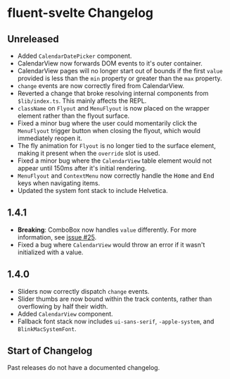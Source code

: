 # fluent-svelte Changelog

## Unreleased
- Added `CalendarDatePicker` component.
- CalendarView now forwards DOM events to it's outer container.
- CalendarView pages will no longer start out of bounds if the first `value` provided is less than the `min` property or greater than the `max` property.
- `change` events are now correctly fired from CalendarView.
- Reverted a change that broke resolving internal components from `$lib/index.ts`. This mainly affects the REPL.
- `className` on `Flyout` and `MenuFlyout` is now placed on the wrapper element rather than the flyout surface.
- Fixed a minor bug where the user could momentarily click the `MenuFlyout` trigger button when closing the flyout, which would immediately reopen it.
- The fly animation for `Flyout` is no longer tied to the surface element, making it present when the `override` slot is used.
- Fixed a minor bug where the `CalendarView` table element would not appear until 150ms after it's initial rendering.
- `MenuFlyout` and `ContextMenu` now correctly handle the <kbd>Home</kbd> and <kbd>End</kbd> keys when navigating items.
- Updated the system font stack to include Helvetica.

## 1.4.1
- **Breaking**: ComboBox now handles `value` differently. For more information, see [issue #25](https://github.com/Tropix126/fluent-svelte/issues/25).
- Fixed a bug where `CalendarView` would throw an error if it wasn't initialized with a value.

## 1.4.0
- Sliders now correctly dispatch `change` events.
- Slider thumbs are now bound within the track contents, rather than overflowing by half their width.
- Added `CalendarView` component.
- Fallback font stack now includes `ui-sans-serif`, `-apple-system`, and `BlinkMacSystemFont`.

## Start of Changelog
Past releases do not have a documented changelog.
